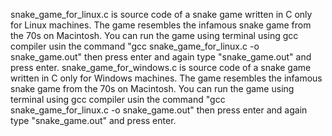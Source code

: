 snake_game_for_linux.c is source code of a snake game written in C only for Linux machines. The game resembles the infamous snake game from the 70s on Macintosh. You can run the game using terminal using gcc compiler usin the command "gcc snake_game_for_linux.c -o snake_game.out" then press enter and again type "snake_game.out" and press enter.
snake_game_for_windows.c is source code of a snake game written in C only for Windows machines. The game resembles the infamous snake game from the 70s on Macintosh. You can run the game using terminal using gcc compiler usin the command "gcc snake_game_for_linux.c -o snake_game.out" then press enter and again type "snake_game.out" and press enter.
